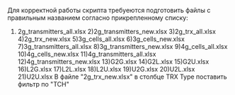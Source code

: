 
Для корректной работы скрипта требуеются подготовить файлы с правильным названием согласно прикрепленному списку:
1) 2g_transmitters_all.xlsx
2)2g_transmitters_new.xlsx
3)2g_trx_all.xlsx
4)2g_trx_new.xlsx
5)3g_cells_all.xlsx
6)3g_cells_new.xlsx
7)3g_transmitters_all.xlsx
8)3g_transmitters_new.xlsx
9)4g_cells_all.xlsx
10)4g_cells_new.xlsx
11)4g_transmitters_all.xlsx
12)4g_transmitters_new.xlsx
13)G2G.xlsx
14)G2L.xlsx
15)G2U.xlsx
16)L2G.xlsx
17)L2L.xlsx
18)L2U.xlsx
19)U2G.xlsx
20)U2L.xlsx
21)U2U.xlsx
В файле "2g_trx_new.xlsx"  в столбце TRX Type поставить фильтр по "TCH"
